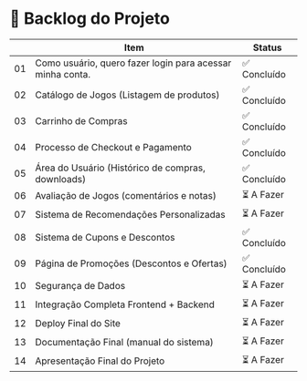 # 📌 Backlog do Projeto

|    | Item                                                                 | Status       |
|-----|----------------------------------------------------------------------|--------------|
| 01  | Como usuário, quero fazer login para acessar minha conta.           | ✅ Concluído |
| 02  | Catálogo de Jogos (Listagem de produtos)                   | ✅ Concluído |
| 03  | Carrinho de Compras        | ✅ Concluído   |
| 04  | Processo de Checkout e Pagamento                        | ✅ Concluído   |
| 05  | Área do Usuário (Histórico de compras, downloads)                            | ✅ Concluído    |
| 06  | Avaliação de Jogos (comentários e notas)                            | ⏳ A Fazer    |
| 07  | Sistema de Recomendações Personalizadas                             | ⏳ A Fazer    |
| 08  | Sistema de Cupons e Descontos                                       | ✅ Concluído|
| 09  | Página de Promoções (Descontos e Ofertas)                           |✅ Concluído    |
| 10  | Segurança de Dados                           | ⏳ A Fazer    |
| 11  | Integração Completa Frontend + Backend                           | ⏳ A Fazer    |
| 12  | Deploy Final do Site                          | ⏳ A Fazer    |
| 13  | Documentação Final (manual do sistema)                          | ⏳ A Fazer    |
| 14  | Apresentação Final do Projeto                        | ⏳ A Fazer    |

